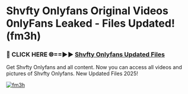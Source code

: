 # Shvfty Onlyfans Original Videos 0nlyFans Leaked - Files Updated! (fm3h)

<h3>🔴 CLICK HERE 🌐==►► <a href="https://tinyurl.com/ehrbuxhb" rel="nofollow">Shvfty Onlyfans Updated Files</a></h3>

Get Shvfty Onlyfans and all content. Now you can access all videos and pictures of Shvfty Onlyfans. New Updated Files 2025!

[![fm3h](https://i.imgur.com/lVYEuWS.gif)](https://tinyurl.com/ehrbuxhb)
